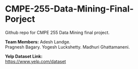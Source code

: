 # CMPE-255-Data-Mining-Final-Porject

Github repo for CMPE 255 Data Mining final project.

**Team Members:**
Adesh Landge.  
Pragnesh Bagary. 
Yogesh Luckshetty. 
Madhuri Ghattamaneni. 

**Yelp Dataset Link:**  
https://www.yelp.com/dataset
